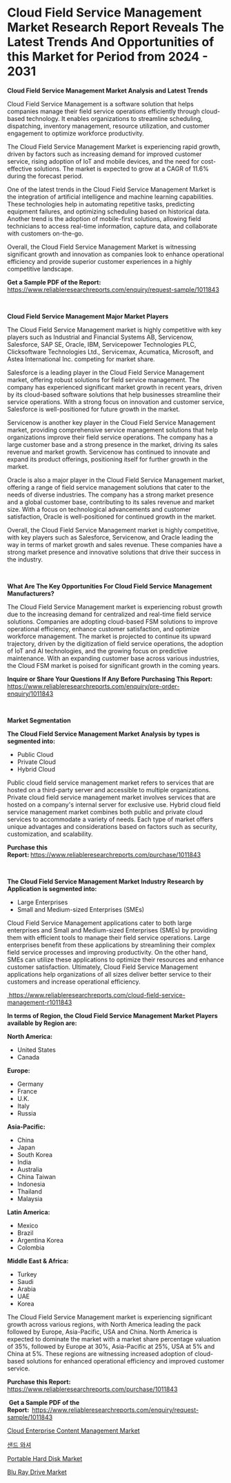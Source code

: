 <p><h1>Cloud Field Service Management Market Research Report Reveals The Latest Trends And Opportunities of this Market for Period from 2024 - 2031</h1></p><p><strong>Cloud Field Service Management Market Analysis and Latest Trends</strong></p>
<p><p>Cloud Field Service Management is a software solution that helps companies manage their field service operations efficiently through cloud-based technology. It enables organizations to streamline scheduling, dispatching, inventory management, resource utilization, and customer engagement to optimize workforce productivity.</p><p>The Cloud Field Service Management Market is experiencing rapid growth, driven by factors such as increasing demand for improved customer service, rising adoption of IoT and mobile devices, and the need for cost-effective solutions. The market is expected to grow at a CAGR of 11.6% during the forecast period.</p><p>One of the latest trends in the Cloud Field Service Management Market is the integration of artificial intelligence and machine learning capabilities. These technologies help in automating repetitive tasks, predicting equipment failures, and optimizing scheduling based on historical data. Another trend is the adoption of mobile-first solutions, allowing field technicians to access real-time information, capture data, and collaborate with customers on-the-go.</p><p>Overall, the Cloud Field Service Management Market is witnessing significant growth and innovation as companies look to enhance operational efficiency and provide superior customer experiences in a highly competitive landscape.</p></p>
<p><strong>Get a Sample PDF of the Report:&nbsp;</strong> <a href="https://www.reliableresearchreports.com/enquiry/request-sample/1011843">https://www.reliableresearchreports.com/enquiry/request-sample/1011843</a></p>
<p>&nbsp;</p>
<p><strong>Cloud Field Service Management Major Market Players</strong></p>
<p><p>The Cloud Field Service Management market is highly competitive with key players such as Industrial and Financial Systems AB, Servicenow, Salesforce, SAP SE, Oracle, IBM, Servicepower Technologies PLC, Clicksoftware Technologies Ltd., Servicemax, Acumatica, Microsoft, and Astea International Inc. competing for market share.</p><p>Salesforce is a leading player in the Cloud Field Service Management market, offering robust solutions for field service management. The company has experienced significant market growth in recent years, driven by its cloud-based software solutions that help businesses streamline their service operations. With a strong focus on innovation and customer service, Salesforce is well-positioned for future growth in the market.</p><p>Servicenow is another key player in the Cloud Field Service Management market, providing comprehensive service management solutions that help organizations improve their field service operations. The company has a large customer base and a strong presence in the market, driving its sales revenue and market growth. Servicenow has continued to innovate and expand its product offerings, positioning itself for further growth in the market.</p><p>Oracle is also a major player in the Cloud Field Service Management market, offering a range of field service management solutions that cater to the needs of diverse industries. The company has a strong market presence and a global customer base, contributing to its sales revenue and market size. With a focus on technological advancements and customer satisfaction, Oracle is well-positioned for continued growth in the market.</p><p>Overall, the Cloud Field Service Management market is highly competitive, with key players such as Salesforce, Servicenow, and Oracle leading the way in terms of market growth and sales revenue. These companies have a strong market presence and innovative solutions that drive their success in the industry.</p></p>
<p>&nbsp;</p>
<p><strong>What Are The Key Opportunities For Cloud Field Service Management Manufacturers?</strong></p>
<p><p>The Cloud Field Service Management market is experiencing robust growth due to the increasing demand for centralized and real-time field service solutions. Companies are adopting cloud-based FSM solutions to improve operational efficiency, enhance customer satisfaction, and optimize workforce management. The market is projected to continue its upward trajectory, driven by the digitization of field service operations, the adoption of IoT and AI technologies, and the growing focus on predictive maintenance. With an expanding customer base across various industries, the Cloud FSM market is poised for significant growth in the coming years.</p></p>
<p><strong>Inquire or Share Your Questions If Any Before Purchasing This Report:</strong> <a href="https://www.reliableresearchreports.com/enquiry/pre-order-enquiry/1011843">https://www.reliableresearchreports.com/enquiry/pre-order-enquiry/1011843</a></p>
<p>&nbsp;</p>
<p><strong>Market Segmentation</strong></p>
<p><strong>The Cloud Field Service Management Market Analysis by types is segmented into:</strong></p>
<p><ul><li>Public Cloud</li><li>Private Cloud</li><li>Hybrid Cloud</li></ul></p>
<p><p>Public cloud field service management market refers to services that are hosted on a third-party server and accessible to multiple organizations. Private cloud field service management market involves services that are hosted on a company's internal server for exclusive use. Hybrid cloud field service management market combines both public and private cloud services to accommodate a variety of needs. Each type of market offers unique advantages and considerations based on factors such as security, customization, and scalability.</p></p>
<p><strong>Purchase this Report:&nbsp;</strong><a href="https://www.reliableresearchreports.com/purchase/1011843">https://www.reliableresearchreports.com/purchase/1011843</a></p>
<p>&nbsp;</p>
<p><strong>The Cloud Field Service Management Market Industry Research by Application is segmented into:</strong></p>
<p><ul><li>Large Enterprises</li><li>Small and Medium-sized Enterprises (SMEs)</li></ul></p>
<p><p>Cloud Field Service Management applications cater to both large enterprises and Small and Medium-sized Enterprises (SMEs) by providing them with efficient tools to manage their field service operations. Large enterprises benefit from these applications by streamlining their complex field service processes and improving productivity. On the other hand, SMEs can utilize these applications to optimize their resources and enhance customer satisfaction. Ultimately, Cloud Field Service Management applications help organizations of all sizes deliver better service to their customers and increase operational efficiency.</p></p>
<p><a href="https://www.reliableresearchreports.com/cloud-field-service-management-r1011843">&nbsp;https://www.reliableresearchreports.com/cloud-field-service-management-r1011843</a></p>
<p><strong>In terms of Region, the Cloud Field Service Management Market Players available by Region are:</strong></p>
<p>
    <p> <strong> North America: </strong>
        <ul>
            <li>United States</li>
            <li>Canada</li>
        </ul>
        </p> 
    <p> <strong> Europe: </strong>
        <ul>
            <li>Germany</li>
            <li>France</li>
            <li>U.K.</li>
            <li>Italy</li>
            <li>Russia</li>
        </ul>
        </p> 
    <p> <strong> Asia-Pacific: </strong>
        <ul>
            <li>China</li>
            <li>Japan</li>
            <li>South Korea</li>
            <li>India</li>
            <li>Australia</li>
            <li>China Taiwan</li>
            <li>Indonesia</li>
            <li>Thailand</li>
            <li>Malaysia</li>
        </ul>
        </p> 
    <p> <strong> Latin America: </strong>
        <ul>
            <li>Mexico</li>
            <li>Brazil</li>
            <li>Argentina Korea</li>
            <li>Colombia</li>
        </ul>
        </p> 
    <p> <strong> Middle East & Africa: </strong>
        <ul>
            <li>Turkey</li>
            <li>Saudi</li>
            <li>Arabia</li>
            <li>UAE</li>
            <li>Korea</li>
        </ul>
    </p>
    </p>
<p><p>The Cloud Field Service Management market is experiencing significant growth across various regions, with North America leading the pack followed by Europe, Asia-Pacific, USA and China. North America is expected to dominate the market with a market share percentage valuation of 35%, followed by Europe at 30%, Asia-Pacific at 25%, USA at 5% and China at 5%. These regions are witnessing increased adoption of cloud-based solutions for enhanced operational efficiency and improved customer service.</p></p>
<p><strong>Purchase this Report: </strong><a href="https://www.reliableresearchreports.com/purchase/1011843">https://www.reliableresearchreports.com/purchase/1011843</a></p>
<p>&nbsp;<strong>Get a Sample PDF of the Report:&nbsp;&nbsp;</strong><a href="https://www.reliableresearchreports.com/enquiry/request-sample/1011843">https://www.reliableresearchreports.com/enquiry/request-sample/1011843</a></p>
<p><strong></strong></p>
<p><p><a href="https://github.com/RoccoManning/Market-Research-Report-List-4/blob/main/cloud-enterprise-content-management-market.md">Cloud Enterprise Content Management Market</a></p><p><a href="https://github.com/lzrvbyqzftro57/Market-Research-Report-List-2/blob/main/594138651521.md">샌드 와셔</a></p><p><a href="https://www.linkedin.com/pulse/portable-hard-disk-market-research-report-its-history-gcvse">Portable Hard Disk Market</a></p><p><a href="https://www.linkedin.com/pulse/blu-ray-drive-market-size-trends-complete-industry-overview-8z3qe">Blu Ray Drive Market</a></p></p>